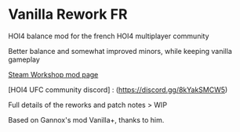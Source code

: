 # Vanilla Rework FR
 HOI4 balance mod for the french HOI4 multiplayer community

Better balance and somewhat improved minors, while keeping vanilla gameplay


[Steam Workshop mod page](https://steamcommunity.com/sharedfiles/filedetails/?id=3293287715)

[HOI4 UFC community discord]  : (https://discord.gg/8kYakSMCW5)


Full details of the reworks and patch notes > WIP


Based on Gannox's  mod Vanilla+, thanks to him.
